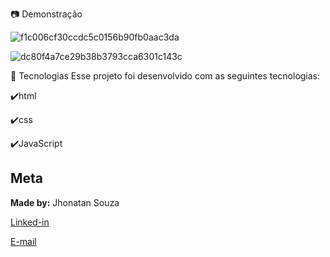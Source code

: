 📷 Demonstração


![f1c006cf30ccdc5c0156b90fb0aac3da](https://user-images.githubusercontent.com/94379546/150152022-e5af51a9-3135-41d5-9ad3-5078228a1ccf.gif)

![dc80f4a7ce29b38b3793cca6301c143c](https://user-images.githubusercontent.com/94379546/150152420-8dfabc72-533a-4f2b-800e-8ec7868565cd.gif)


🚀 Tecnologias
Esse projeto foi desenvolvido com as seguintes tecnologias:

✔️html

✔️css

✔️JavaScript

## Meta
**Made by:** Jhonatan Souza

[Linked-in](https://www.linkedin.com/in/jhonatan-souz/ "My Linked-in")

[E-mail](mailto:jhonatandes.assis@gmail.com "My e-mail")
